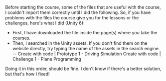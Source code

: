 Before starting the course, some of the files that are useful with the course, I couldn't import them correctly until I did the following.
So, if you have problems with the files the course give you for the lessons or the challenges, here's what I did (Unity 6):
- First, I have downloaded the file inside the page(s) where you take the courses.
- Then, I searched in the Unity assets. If you don't find them on the website directly, try typing the name of the assets in the search engine.
-- Create with code | Prototype 1 - Driving Simulation
   Create with code | Challenge 1 - Plane Programming


Doing it in this order, should be fine. I don't know if there's a better solution, but that's how I fixed!
